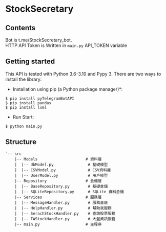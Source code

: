 # StockSecretary

## Contents

Bot is t.me/StockSecretary_bot.   
HTTP API Token is Written in ``main.py`` API_TOKEN variable
## Getting started

This API is tested with Python 3.6-3.10 and Pypy 3.
There are two ways to install the library:

* Installation using pip (a Python package manager)*:

```
$ pip install pyTelegramBotAPI
$ pip install pandas
$ pip install lxml
```

* Run Start:
```
$ python main.py
```

## Structure

```
`-- src  
    |-- Models                     # 資料層
    |  |-- dbModel.py               # 基礎模型
    |  |-- CSVModel.py              # CSV資料庫
    |  |-- UserModel.py             # 用戶模型
    |-- Repository                 # 倉儲層
    |  |-- BaseRepository.py        # 基礎倉儲
    |  |-- SQLiteRepository.py      # SQLite 資料倉儲
    |-- Services                   # 服務層
    |  |-- MessageHandler.py        # 服務基底
    |  |-- HelpHandler.py           # 幫助我服務
    |  |-- SerachStockHandler.py    # 查詢股票服務
    |  |-- TWStockHandler.py        # 大盤資訊服務
    |-- main.py                    # 主程序
```